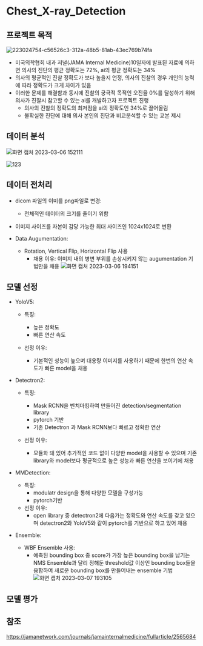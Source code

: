 # Chest_X-ray_Detection

## 프로젝트 목적
![223024754-c56526c3-312a-48b5-81ab-43ec769b74fa](https://user-images.githubusercontent.com/112038669/223091663-2781cccc-eb1a-45ec-a668-f96d71b522d4.png)

  - 미국의학협회 내과 저널(JAMA Internal Medicine)10일자에 발표된 자료에 의하면 의사의 진단의 평균 정확도는 72%, ai의 평균 정확도는 34%
  - 의사의 평균적인 진찰 정확도가 보다 높을지 언정, 의사의 진찰의 경우 개인의 능력에 따라 정확도가 크게 차이가 있음
  - 이러한 문제를 해결함과 동시에 진찰의 궁극적 목적인 오진율 0%를 달성하기 위해 의사가 진찰시 참고할 수 있는 ai를 개발하고자 프로젝트 진행
    - 의사의 진찰의 정확도의 최저점을 ai의 정확도인 34%로 끌어올림
    - 불확실한 진단에 대해 의사 본인의 진단과 비교분석할 수 있는 교본 제시

## 데이터 분석 
![화면 캡처 2023-03-06 152111](https://user-images.githubusercontent.com/112038669/223038259-23b052f4-43df-4834-a48e-53cbfd5bef4c.png)

![123](https://user-images.githubusercontent.com/112038669/223042000-cdfe031d-580c-4673-8fef-5c03e88b8751.png)

## 데이터 전처리
  - dicom 파일의 이미를 png파일로 변경:
    - 전체적인 데이터의 크기를 줄이기 위함
    
  - 이미지 사이즈를 자본이 감당 가능한 최대 사이즈인 1024x1024로 변환
  
  - Data Augumentation:
    - Rotation, Vertical Flip, Horizontal Flip 사용
      - 채용 이유: 이미지 내의 병변 부위를 손상시키지 않는 augumentation 기법만을 채용
      ![화면 캡처 2023-03-06 194151](https://user-images.githubusercontent.com/112038669/223087864-12fa8a37-f0e3-4509-a08f-53a56593a661.png)
     
## 모델 선정
  - YoloV5:
    - 특징:
      - 높은 정확도
      - 빠른 연산 속도
      
    - 선정 이유:
       - 기본적인 성능이 높으며 대용량 이미지를 사용하기 때문에 한번의 연산 속도가 빠른 model을 채용

  - Detectron2:
    - 특징:
      - Mask RCNN을 벤치마킹하여 만들어진 detection/segmentation library
      - pytorch 기반
      - 기존 Detectron 과 Mask RCNN보다 빠르고 정확한 연산

    - 선정 이유:
      - 모듈화 돼 있어 추가적인 코드 없이 다양한 model을 사용할 수 있으며 기존 library와 model보다 평균적으로 높은 성능과 빠른 연산을 보이기에 채용 
      
  - MMDetection:
    - 특징:
      - modulatr design을 통해 다양한 모델을 구성가능
      - pytorch기반
    - 선정 이유:
      - open library 중 detectron2에 다음가는 정확도와 연산 속도를 갖고 있으며 detectron2와 YoloV5와 같이 pytorch를 기반으로 하고 있어 채용

  - Ensemble:
    - WBF Ensemble 사용:
      - 예측된 bounding box 중 score가 가장 높은 bounding box을 남기는 NMS Ensemble과 달리 정해둔 threshold값 이상인 bounding box들을 융합하여 새로운 bounding box를 만들어내는 ensemble 기법
        ![화면 캡처 2023-03-07 193105](https://user-images.githubusercontent.com/112038669/223396724-acc6d212-6434-4a6d-80c3-de6da0c38d21.png)
      

## 모델 평가





## 참조
https://jamanetwork.com/journals/jamainternalmedicine/fullarticle/2565684
